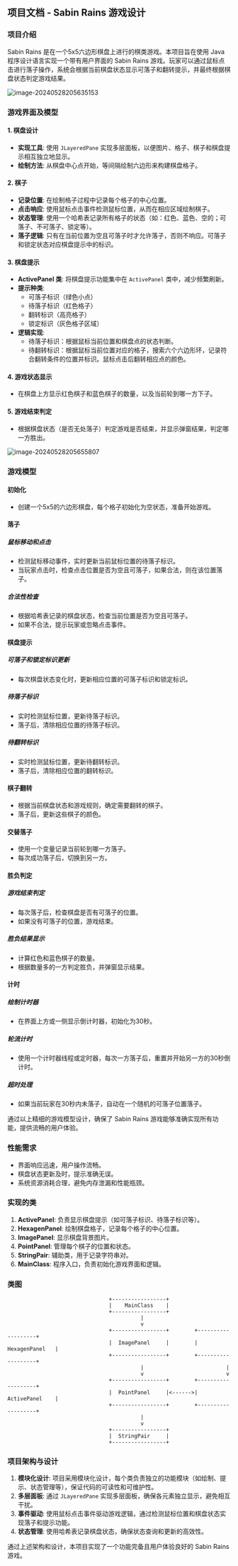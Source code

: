 ## 项目文档 - Sabin Rains 游戏设计

### 项目介绍
Sabin Rains 是在一个5x5六边形棋盘上进行的棋类游戏。本项目旨在使用 Java 程序设计语言实现一个带有用户界面的 Sabin Rains 游戏。玩家可以通过鼠标点击进行落子操作，系统会根据当前棋盘状态显示可落子和翻转提示，并最终根据棋盘状态判定游戏结果。

![image-20240528205635153](C:\Users\alptt\AppData\Roaming\Typora\typora-user-images\image-20240528205635153.png)

### 游戏界面及模型

#### 1. 棋盘设计
- **实现工具**: 使用 `JLayeredPane` 实现多层面板，以便图片、格子、棋子和棋盘提示相互独立地显示。
- **绘制方法**: 从棋盘中心点开始，等间隔绘制六边形来构建棋盘格子。

#### 2. 棋子
- **记录位置**: 在绘制格子过程中记录每个格子的中心位置。
- **点击响应**: 使用鼠标点击事件检测鼠标位置，从而在相应区域绘制棋子。
- **状态管理**: 使用一个哈希表记录所有格子的状态（如：红色、蓝色、空的；可落子、不可落子、锁定等）。
- **落子逻辑**: 只有在当前位置为空且可落子时才允许落子，否则不响应。可落子和锁定状态对应棋盘提示中的标识。

#### 3. 棋盘提示
- **ActivePanel 类**: 将棋盘提示功能集中在 `ActivePanel` 类中，减少频繁刷新。
- **提示种类**: 
  - 可落子标识（绿色小点）
  - 待落子标识（红色格子）
  - 翻转标识（高亮格子）
  - 锁定标识（灰色格子区域）
- **逻辑实现**: 
  - 待落子标识：根据鼠标当前位置和棋盘点的状态判断。
  - 待翻转标识：根据鼠标当前位置对应的格子，搜索六个六边形环，记录符合翻转条件的位置并标识。鼠标点击后翻转相应点的颜色。

#### 4. 游戏状态显示
- 在棋盘上方显示红色棋子和蓝色棋子的数量，以及当前轮到哪一方下子。

#### 5. 游戏结束判定
- 根据棋盘状态（是否无处落子）判定游戏是否结束，并显示弹窗结果，判定哪一方胜出。

![image-20240528205655807](C:\Users\alptt\AppData\Roaming\Typora\typora-user-images\image-20240528205655807.png)

### 游戏模型

#### 初始化
- 创建一个5x5的六边形棋盘，每个格子初始化为空状态，准备开始游戏。

#### 落子

##### 鼠标移动和点击
- 检测鼠标移动事件，实时更新当前鼠标位置的待落子标识。
- 当玩家点击时，检查点击位置是否为空且可落子，如果合法，则在该位置落子。

##### 合法性检查
- 根据哈希表记录的棋盘状态，检查当前位置是否为空且可落子。
- 如果不合法，提示玩家或忽略点击事件。

#### 棋盘提示

##### 可落子和锁定标识更新
- 每次棋盘状态变化时，更新相应位置的可落子标识和锁定标识。

##### 待落子标识
- 实时检测鼠标位置，更新待落子标识。
- 落子后，清除相应位置的待落子标识。

##### 待翻转标识
- 实时检测鼠标位置，更新待翻转标识。
- 落子后，清除相应位置的翻转标识。

#### 棋子翻转
- 根据当前棋盘状态和游戏规则，确定需要翻转的棋子。
- 落子后，更新这些棋子的颜色。

#### 交替落子
- 使用一个变量记录当前轮到哪一方落子。
- 每次成功落子后，切换到另一方。

#### 胜负判定

##### 游戏结束判定
- 每次落子后，检查棋盘是否有可落子的位置。
- 如果没有可落子的位置，游戏结束。

##### 胜负结果显示
- 计算红色和蓝色棋子的数量。
- 根据数量多的一方判定胜负，并弹窗显示结果。

#### 计时

##### 绘制计时器
- 在界面上方或一侧显示倒计时器，初始化为30秒。

##### 轮流计时
- 使用一个计时器线程或定时器，每次一方落子后，重置并开始另一方的30秒倒计时。

##### 超时处理
- 如果当前玩家在30秒内未落子，自动在一个随机的可落子位置落子。

通过以上精细的游戏模型设计，确保了 Sabin Rains 游戏能够准确实现所有功能，提供流畅的用户体验。

### 性能需求

- 界面响应迅速，用户操作流畅。
- 棋盘状态更新及时，提示准确无误。
- 系统资源消耗合理，避免内存泄漏和性能瓶颈。

### 实现的类

1. **ActivePanel**: 负责显示棋盘提示（如可落子标识、待落子标识等）。
2. **HexagenPanel**: 绘制棋盘格子，记录每个格子的中心位置。
3. **ImagePanel**: 显示棋盘背景图片。
4. **PointPanel**: 管理每个棋子的位置和状态。
5. **StringPair**: 辅助类，用于记录字符串对。
6. **MainClass**: 程序入口，负责初始化游戏界面和逻辑。

### 类图

```plaintext
                                +-----------------+
                                |    MainClass    |
                                +-----------------+
                                          |
                                          v
                                +-----------------+        +-------------------+
                                |  ImagePanel     |        |    HexagenPanel   |
                                +-----------------+        +-------------------+
                                          |                          |
                                          v                          v
                                +-----------------+        +-------------------+
                                |  PointPanel     |<------>|    ActivePanel    |
                                +-----------------+        +-------------------+
                                          |
                                          v
                                +-----------------+
                                |  StringPair     |
                                +-----------------+
```

### 项目架构与设计

1. **模块化设计**: 项目采用模块化设计，每个类负责独立的功能模块（如绘制、提示、状态管理等），保证代码的可读性和可维护性。
2. **多层面板**: 通过 `JLayeredPane` 实现多层面板，确保各元素独立显示，避免相互干扰。
3. **事件驱动**: 使用鼠标点击事件驱动游戏逻辑，通过检测鼠标位置和棋盘状态实现落子和提示功能。
4. **状态管理**: 使用哈希表记录棋盘状态，确保状态查询和更新的高效性。

通过上述架构和设计，本项目实现了一个功能完备且用户体验良好的 Sabin Rains 游戏。